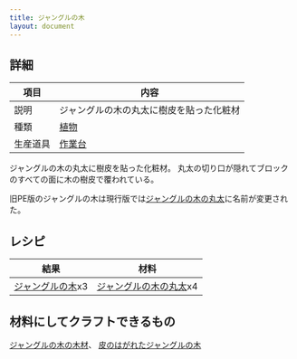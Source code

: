 ```yaml
---
title: ジャングルの木
layout: document
---
```

## 詳細

|項目|内容|
|---|---|
|説明|ジャングルの木の丸太に樹皮を貼った化粧材|
|種類|[植物](植物)|
|生産道具|[作業台](作業台)|

ジャングルの木の丸太に樹皮を貼った化粧材。
丸太の切り口が隠れてブロックのすべての面に木の樹皮で覆われている。

旧PE版のジャングルの木は現行版では[ジャングルの木の丸太](ジャングルの木の丸太)に名前が変更された。

## レシピ

|結果|材料|
|---|---|
|[ジャングルの木](ジャングルの木)x3|[ジャングルの木の丸太](ジャングルの木の丸太)x4|

## 材料にしてクラフトできるもの

[ジャングルの木の木材](ジャングルの木の木材)、
[皮のはがれたジャングルの木](皮のはがれたジャングルの木)
